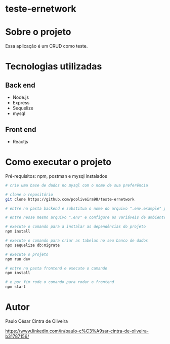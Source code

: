 # teste-ernetwork

# Sobre o projeto
Essa aplicação é um CRUD como teste.

# Tecnologias utilizadas
## Back end
- Node.js
- Express
- Sequelize
- mysql

## Front end
- Reactjs

# Como executar o projeto

Pré-requisitos: npm, postman e mysql instalados 

```bash
# crie uma base de dados no mysql com o nome de sua preferência

# clone o repositório
git clone https://github.com/pcoliveira98/teste-ernetwork

# entre na pasta backend e substitua o nome do arquivo ".env.example" para apenas ".env"

# entre nesse mesmo arquivo ".env" e configure as variáveis de ambiente de acordo com sua preferência

# execute o comando para a instalar as dependências do projeto
npm install

# execute o comando para criar as tabelas no seu banco de dados
npx sequelize db:migrate

# execute o projeto
npm run dev

# entre na pasta frontend e execute o camando
npm install

# e por fim rode o comando para rodar o frontend
npm start
```


# Autor

Paulo César Cintra de Oliveira

https://www.linkedin.com/in/paulo-c%C3%A9sar-cintra-de-oliveira-b31787156/

